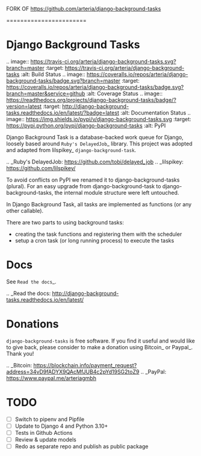 FORK OF https://github.com/arteria/django-background-tasks

=======================

Django Background Tasks
=======================

.. image:: https://travis-ci.org/arteria/django-background-tasks.svg?branch=master
    :target: https://travis-ci.org/arteria/django-background-tasks
    :alt: Build Status
.. image:: https://coveralls.io/repos/arteria/django-background-tasks/badge.svg?branch=master
    :target: https://coveralls.io/repos/arteria/django-background-tasks/badge.svg?branch=master&service=github
    :alt: Coverage Status
.. image:: https://readthedocs.org/projects/django-background-tasks/badge/?version=latest
    :target: http://django-background-tasks.readthedocs.io/en/latest/?badge=latest
    :alt: Documentation Status
.. image:: https://img.shields.io/pypi/v/django-background-tasks.svg
    :target: https://pypi.python.org/pypi/django-background-tasks
    :alt: PyPI

Django Background Task is a database-backed work queue for Django, loosely based around `Ruby's DelayedJob`_ library. This project was adopted and adapted from lilspikey_ `django-background-task`.

.. _Ruby's DelayedJob: https://github.com/tobi/delayed_job
.. _lilspikey: https://github.com/lilspikey/

To avoid conflicts on PyPI we renamed it to django-background-tasks (plural). For an easy upgrade from django-background-task to django-background-tasks, the internal module structure were left untouched.

In Django Background Task, all tasks are implemented as functions (or any other callable).

There are two parts to using background tasks:

- creating the task functions and registering them with the scheduler
- setup a cron task (or long running process) to execute the tasks


Docs
====
See `Read the docs`_.

.. _Read the docs: http://django-background-tasks.readthedocs.io/en/latest/

Donations
========= 

``django-background-tasks`` is free software. If you find it useful and would like to give back, please consider to make a donation using Bitcoin_ or Paypal_. Thank you!

.. _Bitcoin: https://blockchain.info/payment_request?address=34vD9fADYX9QAcMfJUB4c2pYd19SG2toZ9
.. _PayPal: https://www.paypal.me/arteriagmbh



# TODO

- [ ] Switch to pipenv and Pipfile
- [ ] Update to Django 4 and Python 3.10+
- [ ] Tests in Github Actions
- [ ] Review & update models
- [ ] Redo as separate repo and publish as public package
